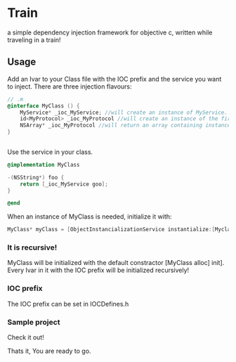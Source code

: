 Train
=====

a simple dependency injection framework for objective c, written while traveling in a train!

## Usage
Add an Ivar to your Class file with the IOC prefix and the service you want to inject.
There are three injection flavours:

```objectivec
// .m
@interface MyClass () {
    MyService* _ioc_MyService; //will create an instance of MyService.
    id<MyProtocol> _ioc_MyProtocol //will create an instance of the first class conforming to MyProtocol.
    NSArray* _ioc_MyProtocol //will return an array containing instances of all classes conforming to MyProtocol
}
    
```

Use the service in your class.

```objectivec
@implementation MyClass

-(NSString*) foo {
    return [_ioc_MyService goo];
}

@end
```

When an instance of MyClass is needed, initialize it with:

```objectivec
MyClass* myClass = [ObjectInstancializationService instantialize:[Myclass class]];
```

### It is recursive!

MyClass will be initialized with the default constractor [MyClass alloc] init]. Every Ivar in it with the IOC prefix will be initialized recursively!

### IOC prefix

The IOC prefix can be set in IOCDefines.h

### Sample project

Check it out!

Thats it, You are ready to go.
